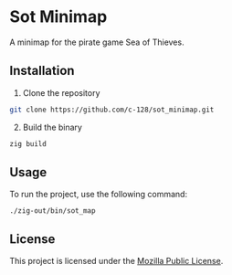 # Sot Minimap
A minimap for the pirate game Sea of Thieves.

## Installation
1. Clone the repository
```bash
git clone https://github.com/c-128/sot_minimap.git
```

2. Build the binary
```bash
zig build
```

## Usage
To run the project, use the following command:
```
./zig-out/bin/sot_map
```

## License
This project is licensed under the [Mozilla Public License](LICENSE.md).
